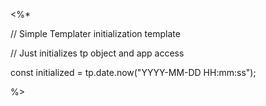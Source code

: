 <%*  

// Simple Templater initialization template  

// Just initializes tp object and app access  

const initialized = tp.date.now("YYYY-MM-DD HH:mm:ss");  

%>  

<!-- Templater initialized at <% initialized %> -->